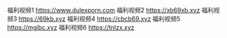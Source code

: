 福利视频1
https://www.dulexporn.com
福利视频2
https://xb69xb.xyz
福利视频3
https://69kb.xyz
福利视频4
https://cbcb69.xyz
福利视频5
https://mgibc.xyz
福利视频6
https://tnlzx.xyz
